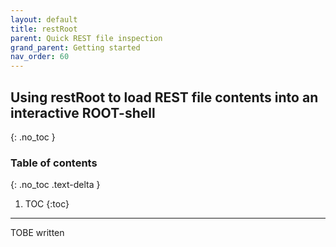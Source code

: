 ```yaml
---
layout: default
title: restRoot
parent: Quick REST file inspection
grand_parent: Getting started
nav_order: 60
---
```


## Using restRoot to load REST file contents into an interactive ROOT-shell
{: .no_toc }

### Table of contents
{: .no_toc .text-delta }

1. TOC
{:toc}

---

TOBE written
